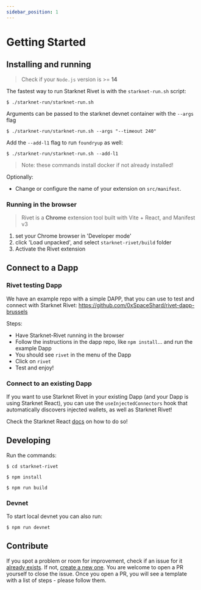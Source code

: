 ```yaml
---
sidebar_position: 1
---
```


# Getting Started

## Installing and running

> Check if your `Node.js` version is >= **14**

The fastest way to run Starknet Rivet is with the `starknet-run.sh` script:

```shell
$ ./starknet-run/starknet-run.sh
```

Arguments can be passed to the starknet devnet container with the `--args` flag

```shell
$ ./starknet-run/starknet-run.sh --args "--timeout 240"
```

Add the `--add-l1` flag to run `foundryup` as well:

```shell
$ ./starknet-run/starknet-run.sh --add-l1
```

> Note: these commands install docker if not already installed!

Optionally:

- Change or configure the name of your extension on `src/manifest`.

### Running in the browser

> Rivet is a **Chrome** extension tool built with Vite + React, and Manifest v3

1. set your Chrome browser in 'Developer mode'
2. click 'Load unpacked', and select `starknet-rivet/build` folder
3. Activate the Rivet extension

## Connect to a Dapp

### Rivet testing Dapp

We have an example repo with a simple DAPP, that you can use to test and connect with Starknet Rivet:
https://github.com/0xSpaceShard/rivet-dapp-brussels

Steps:

- Have Starknet-Rivet running in the browser
- Follow the instructions in the dapp repo, like `npm install`... and run the example Dapp
- You should see `rivet` in the menu of the Dapp
- Click on `rivet`
- Test and enjoy!

### Connect to an existing Dapp

If you want to use Starknet Rivet in your existing Dapp (and your Dapp is using Starknet React), you can use the `useInjectedConnectors` hook that automatically discovers injected wallets, as well as Starknet Rivet!

Check the Starknet React [docs](https://www.starknet-react.com/docs/hooks/use-injected-connectors) on how to do so!

## Developing

Run the commands:

```shell
$ cd starknet-rivet

$ npm install

$ npm run build
```

### Devnet

To start local devnet you can also run:

```shell
$ npm run devnet
```

## Contribute

If you spot a problem or room for improvement, check if an issue for it [already exists](https://github.com/0xSpaceShard/starknet-rivet/issues). If not, [create a new one](https://github.com/0xSpaceShard/starknet-rivet/issues/new). You are welcome to open a PR yourself to close the issue. Once you open a PR, you will see a template with a list of steps - please follow them.
